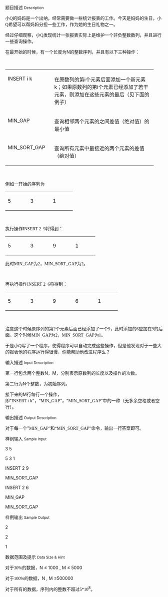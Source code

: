 <div class="panel panel-default">
<div class="area-title">
<span>
题目描述
<small>Description</small>
</span></div>
<div class="panel-body">

<p>小<span style="font-family: 'Times New Roman';">Q</span><span style="">的妈妈是一个出纳，经常需要做一些统计报表的工作。今天是妈妈的生日，小</span><span style="font-family: 'Times New Roman';">Q</span><span style="">希望可以帮妈妈分担一些工作，作为她的生日礼物之一。</span></p>
<p>经过仔细观察，小<span style="font-family: 'Times New Roman';">Q</span><span style="">发现统计一张报表实际上是维护一个非负整数数列，并且进行一些查询操作。</span></p>
<p>在最开始的时候，有一个长度为N的整数序列，并且有以下三种操作：</p>
<p> </p>
<table>
<tbody>
<tr>
<td valign="top" width="133">
<p>INSERT i k</p>
</td>
<td valign="top" width="310">
<p>在原数列的第i个元素后面添加一个新元素k；如果原数列的第i个元素已经添加了若干元素，则添加在这些元素的最后（见下面的例子）</p>
</td>
</tr>
<tr>
<td valign="top" width="133">
<p>MIN_GAP</p>
</td>
<td valign="top" width="310">
<p>查询相邻两个元素的之间差值（绝对值）的最小值</p>
</td>
</tr>
<tr>
<td valign="top" width="133">
<p>MIN_SORT_GAP</p>
</td>
<td valign="top" width="310">
<p>查询所有元素中最接近的两个元素的差值（绝对值）</p>
</td>
</tr>
</tbody>
</table>
<p> </p>
<p>例如一开始的序列为</p>
<table>
<tbody>
<tr>
<td valign="top" width="56">
<p>5</p>
</td>
<td valign="top" width="56">
<p>3</p>
</td>
<td valign="top" width="56">
<p>1</p>
</td>
</tr>
</tbody>
</table>
<p> </p>
<p>执行操作<span style="font-family: 'Times New Roman';">INSERT 2  9</span><span style="">将得到：</span></p>
<table>
<tbody>
<tr>
<td valign="top" width="56">
<p>5</p>
</td>
<td valign="top" width="56">
<p>3</p>
</td>
<td valign="top" width="56">
<p>9</p>
</td>
<td valign="top" width="56">
<p>1</p>
</td>
</tr>
</tbody>
</table>
<p>此时<span style="font-family: 'Times New Roman';">MIN_GAP</span><span style="">为</span><span style="font-family: 'Times New Roman';">2</span><span style="">，</span><span style="font-family: 'Times New Roman';">MIN_SORT_GAP</span><span style="">为</span><span style="font-family: 'Times New Roman';">2</span><span style="">。</span></p>
<p> </p>
<p>再执行操作<span style="font-family: 'Times New Roman';">INSERT 2  6</span><span style="">将得到：</span></p>
<table>
<tbody>
<tr>
<td valign="top" width="56">
<p>5</p>
</td>
<td valign="top" width="56">
<p>3</p>
</td>
<td valign="top" width="56">
<p>9</p>
</td>
<td valign="top" width="56">
<p>6</p>
</td>
<td valign="top" width="56">
<p>1</p>
</td>
</tr>
</tbody>
</table>
<p> </p>
<p>注意这个时候原序列的第<span style="font-family: 'Times New Roman';">2</span><span style="">个元素后面已经添加了一个</span><span style="font-family: 'Times New Roman';">9</span><span style="">，此时添加的</span><span style="font-family: 'Times New Roman';">6</span><span style="">应加在</span><span style="font-family: 'Times New Roman';">9</span><span style="">的后面。这个时候</span><span style="font-family: 'Times New Roman';">MIN_GAP</span><span style="">为</span><span style="font-family: 'Times New Roman';">2</span><span style="">，</span><span style="font-family: 'Times New Roman';">MIN_SORT_GAP</span><span style="">为</span><span style="font-family: 'Times New Roman';">1</span><span style="">。</span></p>
<p>于是小<span style="font-family: 'Times New Roman';">Q</span><span style="">写了一个程序，使得程序可以自动完成这些操作，但是他发现对于一些大的报表他的程序运行得很慢，你能帮助他改进程序么？</span></p>

</div>
</div>

<div class="panel panel-default">
<div class="area-title">
<span>
输入描述
<small>Input Description</small>
</span></div>
<div class="panel-body">
<p>第一行包含两个整数N，M，分别表示原数列的长度以及操作的次数。</p>
<p>第二行为N个整数，为初始序列。</p>
<p>接下来的M行每行一个操作，即“<span style="font-family: 'Times New Roman';">INSERT </span>i k”，“<span style="font-family: 'Times New Roman';">MIN_GAP</span><span style="">”，“</span><span style="font-family: 'Times New Roman';">MIN_SORT_GAP</span><span style="">”中的一种（无多余空格或者空行）。</span></p>

</div>
</div>
<div  class="panel panel-default">
<div class="area-title">
<span>
输出描述
<small>Output Description</small>
</span></div>
<div class="panel-body">

<p class="p0">对于每一个&ldquo;<span style="font-family: 'Times New Roman';">MIN_GAP</span><span style="font-family: 宋体;">&rdquo;和&ldquo;</span><span style="font-family: 'Times New Roman';">MIN_SORT_GAP</span><span style="font-family: 宋体;">&rdquo;命令，输出一行答案即可。</span></p>

</div>
</div>


<div class="panel panel-default">
<div class="area-title">
<span>
样例输入
<small>Sample Input</small>
</span></div>
<div class="panel-body">
<p>3 5</p>
<p>5 3 1</p>
<p>INSERT 2 9</p>
<p>MIN_SORT_GAP</p>
<p>INSERT 2 6</p>
<p>MIN_GAP</p>
<p>MIN_SORT_GAP</p>

</div>
</div>

<div class="panel panel-default">
<div class="area-title">
<span>
样例输出
<small>Sample Output</small>
</span></div>
<div class="panel-body">
<p>2</p>
<p>2</p>
<p>1</p>

</div>
</div>

<div class="panel panel-default">
<div class="area-title">
<span>
数据范围及提示
<small>Data Size & Hint</small>
</span></div>
<div class="panel-body">
<p>对于<span style="font-family: 'Times New Roman';">30%</span><span style="">的数据，</span>N ≤ 1000 , M ≤ 5000</p>
<p>对于<span style="font-family: 'Times New Roman';">100%</span><span style="">的数据，</span>N , M ≤500000</p>
<p>对于所有的数据，序列内的整数不超过<span style="font-family: 'Times New Roman';">5*10</span><sup><span>8</span></sup>。</p>
<p> </p>
</div>
</div>